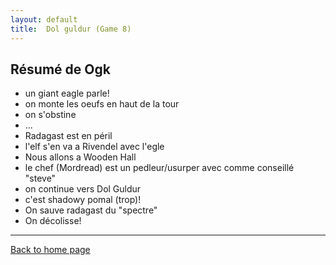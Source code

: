 ```yaml
---
layout: default
title:  Dol guldur (Game 8)
---
```


## Résumé de Ogk
- un giant eagle parle!
- on monte les oeufs en haut de la tour
- on s'obstine
- ...
- Radagast est en péril
- l'elf s'en va a Rivendel avec l'egle
- Nous allons a Wooden Hall
- le chef (Mordread) est un pedleur/usurper avec comme conseillé "steve"
- on continue vers Dol Guldur
- c'est shadowy pomal (trop)!
- On sauve radagast du "spectre"
- On décolisse!


---

[Back to home page](/)